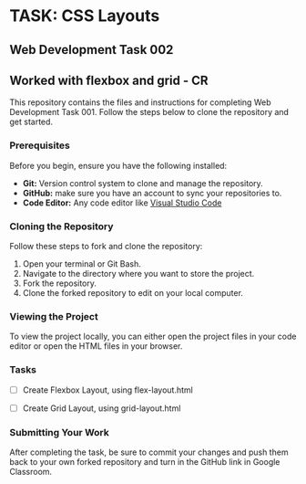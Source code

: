 # TASK: CSS Layouts

## Web Development Task 002
## Worked with flexbox and grid - CR

This repository contains the files and instructions for completing Web Development Task 001. Follow the steps below to clone the repository and get started.

### Prerequisites

Before you begin, ensure you have the following installed:

- **Git:** Version control system to clone and manage the repository.
- **GitHub:** make sure you have an account to sync your repositories to.
- **Code Editor:** Any code editor like [Visual Studio Code](https://code.visualstudio.com/)

### Cloning the Repository

Follow these steps to fork and clone the repository:

1. Open your terminal or Git Bash.
2. Navigate to the directory where you want to store the project.
3. Fork the repository.
4. Clone the forked repository to edit on your local computer.

### Viewing the Project

To view the project locally, you can either open the project files in your code editor or open the HTML files in your browser.

### Tasks

- [ ] Create Flexbox Layout, using flex-layout.html
- [ ] Create Grid Layout, using grid-layout.html


### Submitting Your Work

After completing the task, be sure to commit your changes and push them back to your own forked repository and turn in the GitHub link in Google Classroom.
